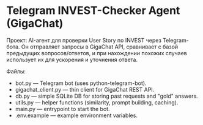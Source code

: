 # Telegram INVEST-Checker Agent (GigaChat)

Проект: AI-агент для проверки User Story по INVEST через Telegram-бота.
Он отправляет запросы в GigaChat API, сравнивает с базой предыдущих вопросов/ответов,
и при нахождении похожих случаев использует их для ускорения и уточнения ответа.

Файлы:
- bot.py — Telegram bot (uses python-telegram-bot).
- gigachat_client.py — thin client for GigaChat REST API.
- db.py — simple SQLite DB for storing past requests and "gold" answers.
- utils.py — helper functions (similarity, prompt building, caching).
- main.py — entrypoint to start the bot.
- .env.example — example environment variables.
